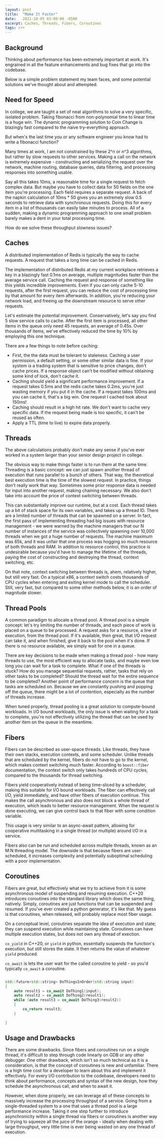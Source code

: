 ```yaml
---
layout: post
title:  "Make It Faster"
date:   2021-10-05 03:00:00 -0500
excerpt: Caches, Threads, Fibers, Coroutines
tags: c++
---
```


## Background
Thinking about performance has been extremely important at work. It's engrained in all the feature enhancements and bug fixes that go into the codebase.

Below is a simple problem statement my team faces, and some potential solutions we've thought about and attempted.


## Need for Speed
In college, we are taught a set of neat algorithms to solve a very specific, isolated problem. Taking fibonacci from non-polynomial time to linear time is a huge win. The dynamic programming solution to Coin Change is blazingly fast compared to the naive try-everything approach.

But when's the last time you or any software engineer you know had to write a fibonacci function?

Many times at work, I am not constrained by these 2^n or n^3 algorithms, but rather by slow requests to other services. Making a call on the network is extremely expensive - constructing and serializing the request over the network, machine routing, database queries, data filtering, and processing responses into something usable.

Say all this takes 10ms, a reasonable time for a single request to fetch complex data. But maybe you have to collect data for 50 fields on the one item you're processing. Each field requires a separate request. A back of the napkin calculation of 10ms * 50 gives you an extremely slow 0.5 seconds to retrieve data with synchronous requests. Doing this for every item in a list of thousands can easily take minutes to process. All of a sudden, making a dynamic programming approach to one small problem barely makes a dent in your total processing time.

How do we solve these throughput slowness issues?

## Caches
A distributed implementation of Redis is typically the way to cache requests. A request that takes a long time can be cached in Redis.

The implementation of distributed Redis at my current workplace retrieves a key in a blazingly fast 0.1ms on average, multiple magnitudes faster than the average service call. Caching the request and response of something like this yields incredible improvements. Even if you can only cache 5-10 requests, after the first request, you can reduce the cost of processing time by that amount for every item afterwards. In addition, you're reducing your network load, and freeing up the downstream resource to serve other requests.

Let's estimate the potential improvement.
Conservatively, let's say you find 5 slow service calls to cache. After the first item is processed, all other items in the queue only need 45 requests, an average of 0.45s. Over thousands of items, we've effectively reduced the time by 10% by employing this one technique.

There are a few things to note before caching:

- First, the the data must be tolerant to staleness. Caching a user permission, a default setting, or some other similar data is fine. If your system is a trading system that is sensitive to price changes, don't cache prices. If a response object can't be modified without obtaining some kind of lock, don't cache it.
- Caching should yield a significant performance improvement. If a request takes 0.5ms and the redis cache takes 0.2ms, you're just wasting memory if you put it in the cache. If a request takes 100ms and you can cache it, that's a big win. One request I cached took about 150ms!
- Caching should result in a high hit rate. We don't want to cache very specific data. If the request being made is too specific, it can't be reused as often.
- Apply a TTL (time to live) to expire data properly.



## Threads
The above calculations probably don't make any sense if you've ever worked in a system larger than your senior design project in college.

The obvious way to make things faster is to run them at the same time. Threading is a basic concept: we can just spawn another thread of execution that runs parallel to a bunch of others. That way, the theoretical best execution time is the time of the slowest request. In practice, things don't really work that way. Sometimes some prior response data is needed for input into another request, making chaining necessary. We also don't take into account the price of context switching between threads.

This can substantially improve our runtime, but at a cost. Each thread takes up a bit of stack space for its own variables, and takes up a thread ID. There are a limited number of threads that can be spawned on a server. In fact, the first pass of implementing threading had big issues with resource management - we were warned by the machine managers that our N number of instances of the service was collectively spawning over 10,000 threads when we got a huge number of requests. The machine maximum was 65k, and it was unfair that one process was hogging so much resource of both threads and RAM. In addition to resource control, this practice is undesirable because you'd have to manage the lifetime of the threads, paying the cost of constructing and destroying the thread, context switching, etc.

On that note, context switching between threads is, ahem, relatively higher, but still very fast. On a typical x86, a context switch costs thousands of CPU cycles when entering and exiting kernel mode to call the scheduler. Still, very fast, but compared to some other methods below, it is an order of magnitude slower. 

## Thread Pools
A common paradigm to allocate a thread pool. A thread pool is a simple concept: let's try limiting the number of threads, and each piece of work is placed on a queue to be processed. A request asks for a resource, a line of execution, from the thread pool. If it's available, then great, that I/O request can take it, and when finished, give it back to the pool when it's done. If there is no resource available, we simply wait for one in a queue.

There are key decisions to be made when making a thread pool - how many threads to use, the most efficient way to allocate tasks, and maybe even low long you can wait for a task to complete. What if one of the threads is stuck? How do you manage sequential requests, rather, tasks that rely on other tasks to be completed? Should the thread wait for the entire sequence to be completed? Another point of performance concern is the queue that tasks are scheduled on. Because we are constantly pushing and popping off the queue, there might be a lot of contention, especially as the number of threads increase.

When tuned properly, thread pooling is a great solution to compute-bound workloads. In I/O bound workloads, the only issue is when waiting for a task to complete, you're not effectively utilizing the thread that can be used by another item on the queue in the meantime.

## Fibers
Fibers can be described as user-space threads. Like threads, they have their own stacks, execution contexts, and some scheduler. Unlike threads that are scheduled by the kernel, fibers do not have to go to the kernel, which makes context switching much faster. According to `boost::fiber` documentation, the context switch only takes hundreds of CPU cycles, compared to the thousands for thread switching.

Fibers yield cooperatively instead of being time-sliced by a scheduler, making this suitable for I/O bound workloads. The fiber can effectively call I/O, yield immediately, and have other fibers of execution continue. This makes the call asynchronous and also does not block a whole thread of execution, which leads to better resource management. When the request is done executing, we can give control back to that fiber with some condition variable.

This usage is very similar to an async-await pattern, allowing for cooperative multitasking in a single thread (or multiple) around I/O in a service.

Fibers also can be run and scheduled across multiple threads, known as an M:N threading model. The downside is that because fibers are user-scheduled, it increases complexity and potentially suboptimal scheduling with a poor implementation.

## Coroutines
Fibers are great, but effectively what we try to achieve from it is some asynchronous model of suspending and resuming execution.
C++20 introduces coroutines into the standard library which does the same thing, natively. Simply, coroutines are just functions that can be suspended and resumed. If you've ever created a python generator, it's like that. My guess is that coroutines, when released, will probably replace most fiber usage.

On a conceptual level, coroutines separate the idea of execution and state; they can suspend execution while maintaining state. Coroutines can have multiple execution states, but does not own any thread of exection.

`co_yield` in C++20, or `yield` in python, essentially suspends the function's execution, but still stores the state.
It then returns the value of whatever `yield` produced.

`co_await` is lets the user wait for the called coroutine to yield - so you'd typically `co_await` a coroutine.

```cpp

std::future<std::string> DoThingsInOrder(std::string input)
{
    auto result1 = co_await DoThing1(input);
    auto result2 = co_await DoThing2(result1);
    while (auto result3 = co_await DoThing3(result2))
    {
        co_return result3;
    }
    
}

```

## Usage and Drawbacks
There are some drawbacks. Since fibers and coroutines run on a single thread, it's difficult to step through code linearly on GDB or any other debugger.
One other drawback, which isn't so much technical as it is a consideration, is that the concept of coroutines is new and unfamiliar. There is a high time cost for a developer to learn about this and implement it effectively. For every I/O contribution to the codebase, developers need to think about performance, concepts and syntax of the new design, how they schedule the asynchronous call, and when to await it.

However, when done properly, we can leverage all of these concepts to massively increase the processing throughput of a service. Going from a single-threaded system to a one that uses a thread pool is a large performance increase. Taking it one step further to introduce asynchronicity within a single thread via fibers or coroutines is another way of trying to squeeze all the juice of the orange - ideally when dealing with large throughput, very little time is ever being wasted on any one thread of execution.
